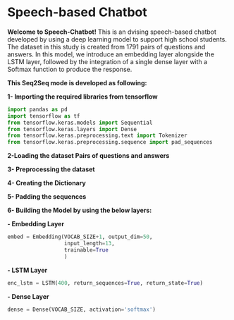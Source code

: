# Speech-based Chatbot

**Welcome to Speech-Chatbot!** This is an dvising speech-based chatbot developed by using a deep learning model to support high school students. The dataset in this study is created from 1791 pairs of questions and answers. In this model, we introduce an embedding layer alongside the LSTM layer, followed by the integration of a single dense layer with a Softmax function to produce the response.


**This Seq2Seq mode is developed as following:**

**1- Importing the required libraries from tensorflow**

```python
import pandas as pd
import tensorflow as tf
from tensorflow.keras.models import Sequential
from tensorflow.keras.layers import Dense
from tensorflow.keras.preprocessing.text import Tokenizer
from tensorflow.keras.preprocessing.sequence import pad_sequences
```

**2-Loading the dataset Pairs of questions and answers**

**3- Preprocessing the dataset**

**4- Creating the Dictionary**

**5- Padding the sequences**

**6- Building the Model by using the below layers:**

**- Embedding Layer**

```python
embed = Embedding(VOCAB_SIZE+1, output_dim=50, 
                  input_length=13,
                  trainable=True                  
                  )
```
**- LSTM Layer**
```python
enc_lstm = LSTM(400, return_sequences=True, return_state=True)
```
**- Dense Layer**
```python
dense = Dense(VOCAB_SIZE, activation='softmax')
```

